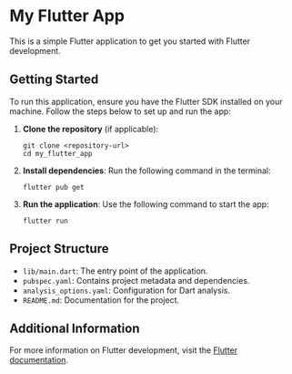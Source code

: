 # My Flutter App

This is a simple Flutter application to get you started with Flutter development.

## Getting Started

To run this application, ensure you have the Flutter SDK installed on your machine. Follow the steps below to set up and run the app:

1. **Clone the repository** (if applicable):
   ```
   git clone <repository-url>
   cd my_flutter_app
   ```

2. **Install dependencies**:
   Run the following command in the terminal:
   ```
   flutter pub get
   ```

3. **Run the application**:
   Use the following command to start the app:
   ```
   flutter run
   ```

## Project Structure

- `lib/main.dart`: The entry point of the application.
- `pubspec.yaml`: Contains project metadata and dependencies.
- `analysis_options.yaml`: Configuration for Dart analysis.
- `README.md`: Documentation for the project.

## Additional Information

For more information on Flutter development, visit the [Flutter documentation](https://flutter.dev/docs).